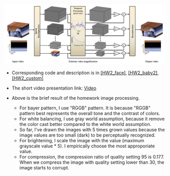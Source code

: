 ![hw2](assets/EVM_structure.jpg)

- Corresponding code and description is in [[HW2_face]](https://daheekwon.github.io/Image-generation-and-manipulation/HW2_face.html), [[HW2_baby2]](https://daheekwon.github.io/Image-generation-and-manipulation/HW2_baby2.html), [[HW2_custom]](https://daheekwon.github.io/Image-generation-and-manipulation/HW2_custom.html)
- The short video presentation link: [Video](https://youtu.be/uDeadEPJtYI)

- Above is the brief result of the homework image processing. 
  - For bayer pattern, I use "RGGB" pattern. It is because "RGGB" pattern best represents the overall tone and the contrast of colors. 
  - For white balancing, I use gray world assumption, because it remove the color cast better compared to the white world assumption.
  - So far, I've drawn the images with 5 times grown values because the image values are too small (dark) to be perceptually recognized.
  - For brightening, I scale the image with the value (maximum grayscale value * 5). I empirically choose the most approporiate value. 
  - For compression, the compression ratio of quality setting 95 is 0.177. When we compress the image with quality setting lower than 30, the image starts to corrupt. 

